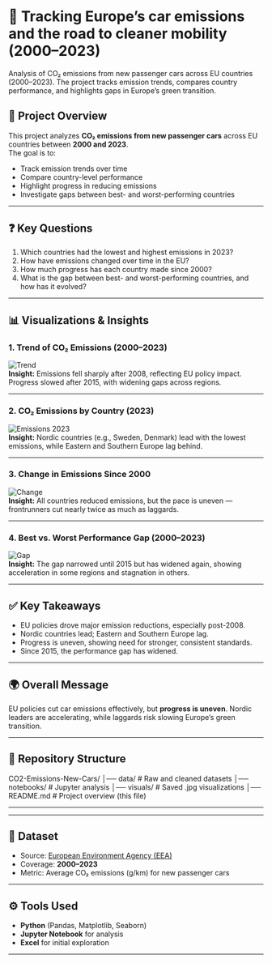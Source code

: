 # 🚗 Tracking Europe’s car emissions and the road to cleaner mobility (2000–2023)
Analysis of CO₂ emissions from new passenger cars across EU countries (2000–2023). The project tracks emission trends, compares country performance, and highlights gaps in Europe’s green transition.

## 📌 Project Overview  
This project analyzes **CO₂ emissions from new passenger cars** across EU countries between **2000 and 2023**.  
The goal is to:  
- Track emission trends over time  
- Compare country-level performance  
- Highlight progress in reducing emissions  
- Investigate gaps between best- and worst-performing countries  

---

## ❓ Key Questions  
1. Which countries had the lowest and highest emissions in 2023?  
2. How have emissions changed over time in the EU?  
3. How much progress has each country made since 2000?  
4. What is the gap between best- and worst-performing countries, and how has it evolved?  

---

## 📊 Visualizations & Insights  

### 1. Trend of CO₂ Emissions (2000–2023)  
![Trend](visuals/viz_3_1_trend.jpg)  
**Insight:** Emissions fell sharply after 2008, reflecting EU policy impact. Progress slowed after 2015, with widening gaps across regions.  

---

### 2. CO₂ Emissions by Country (2023)  
![Emissions 2023](visuals/viz_3_2_emissions.jpg)  
**Insight:** Nordic countries (e.g., Sweden, Denmark) lead with the lowest emissions, while Eastern and Southern Europe lag behind.  

---

### 3. Change in Emissions Since 2000  
![Change](visuals/viz_3_3_change.jpg)  
**Insight:** All countries reduced emissions, but the pace is uneven — frontrunners cut nearly twice as much as laggards.  

---

### 4. Best vs. Worst Performance Gap (2000–2023)  
![Gap](visuals/viz_3_4_range.jpg)  
**Insight:** The gap narrowed until 2015 but has widened again, showing acceleration in some regions and stagnation in others.  

---

## ✅ Key Takeaways  
- EU policies drove major emission reductions, especially post-2008.  
- Nordic countries lead; Eastern and Southern Europe lag.  
- Progress is uneven, showing need for stronger, consistent standards.  
- Since 2015, the performance gap has widened.  

---

## 🌍 Overall Message  
EU policies cut car emissions effectively, but **progress is uneven**. Nordic leaders are accelerating, while laggards risk slowing Europe’s green transition.  

---

## 📂 Repository Structure  
CO2-Emissions-New-Cars/
│── data/ # Raw and cleaned datasets
│── notebooks/ # Jupyter analysis
│── visuals/ # Saved .jpg visualizations
│── README.md # Project overview (this file)

---

---

## 📑 Dataset  
- Source: [European Environment Agency (EEA)](https://www.eea.europa.eu/)  
- Coverage: **2000–2023**  
- Metric: Average CO₂ emissions (g/km) for new passenger cars  

---

## ⚙️ Tools Used  
- **Python** (Pandas, Matplotlib, Seaborn)  
- **Jupyter Notebook** for analysis  
- **Excel** for initial exploration  

---




